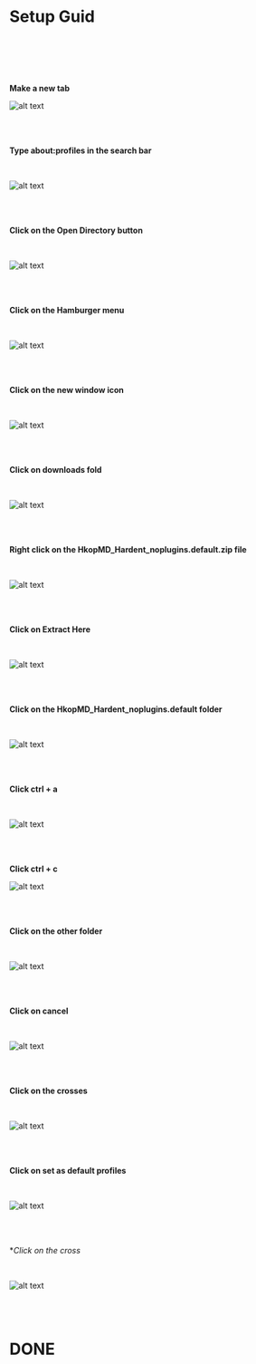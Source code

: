 # Setup Guid

<br>
<br>
<br>
<br>

**Make a new tab**

![alt text](https://raw.githubusercontent.com/HkopMD/Hardent-firefox-MAX/master/Img/1.png)


<br>
<br>

**Type about:profiles in the search bar**

<br>

![alt text](https://raw.githubusercontent.com/HkopMD/Hardent-firefox-MAX/master/Img/2.png)


<br>
<br>

**Click on the Open Directory button**

<br>

![alt text](https://raw.githubusercontent.com/HkopMD/Hardent-firefox-MAX/master/Img/3.png)


<br>
<br>

**Click on the Hamburger menu**

<br>

![alt text](https://raw.githubusercontent.com/HkopMD/Hardent-firefox-MAX/master/Img/4.png)


<br>
<br>

**Click on the new window icon**

<br>

![alt text](https://raw.githubusercontent.com/HkopMD/Hardent-firefox-MAX/master/Img/5%2C2.png)

<br>
<br>

**Click on downloads fold**

<br>

![alt text](https://raw.githubusercontent.com/HkopMD/Hardent-firefox-MAX/master/Img/6.png)

<br>
<br>

**Right click on the HkopMD_Hardent_noplugins.default.zip file**

<br>

![alt text](https://raw.githubusercontent.com/HkopMD/Hardent-firefox-MAX/master/Img/7.png)

<br>
<br>

**Click on Extract Here**

<br>

![alt text](https://raw.githubusercontent.com/HkopMD/Hardent-firefox-MAX/master/Img/8.png)

<br>
<br>

**Click on the HkopMD_Hardent_noplugins.default folder**

<br>

![alt text](https://raw.githubusercontent.com/HkopMD/Hardent-firefox-MAX/master/Img/9.png)

<br>
<br>

**Click ctrl + a**

<br>

![alt text](https://raw.githubusercontent.com/HkopMD/Hardent-firefox-MAX/master/Img/10.png)

<br>
<br>

**Click ctrl + c**

![alt text](https://raw.githubusercontent.com/HkopMD/Hardent-firefox-MAX/master/Img/11.png)

<br>
<br>

**Click on the other folder**

<br>

![alt text](https://raw.githubusercontent.com/HkopMD/Hardent-firefox-MAX/master/Img/12.png)

<br>
<br>

**Click on cancel**

<br>

![alt text](https://raw.githubusercontent.com/HkopMD/Hardent-firefox-MAX/master/Img/13.png)

<br>
<br>

**Click on the crosses**

<br>

![alt text](https://raw.githubusercontent.com/HkopMD/Hardent-firefox-MAX/master/Img/14.png)

<br>
<br>

**Click on set as default profiles**

<br>

![alt text](https://raw.githubusercontent.com/HkopMD/Hardent-firefox-MAX/master/Img/15.png)

<br>
<br>

**Click on the cross*

<br>

![alt text](https://raw.githubusercontent.com/HkopMD/Hardent-firefox-MAX/master/Img/16.png)


<br>
<br>

# DONE












